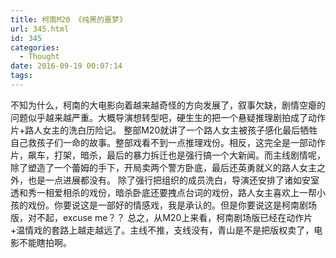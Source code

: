 ```yaml
---
title: 柯南M20 《纯黑的噩梦》
url: 345.html
id: 345
categories:
  - Thought
date: 2016-09-19 00:07:14
tags:
---
```


不知为什么，柯南的大电影向着越来越奇怪的方向发展了，叙事欠缺，剧情空瘪的问题似乎越来越严重。大概导演想转型吧，硬生生的把一个悬疑推理剧拍成了动作片+路人女主的洗白历险记。 整部M20就讲了一个路人女主被孩子感化最后牺牲自己救孩子们一命的故事。整部戏看不到一点推理戏份。相反，这完全是一部动作片，飙车，打架，暗杀，最后的暴力拆迁也是强行搞一个大新闻。而主线剧情呢，除了塑造了一个蕾姆的手下，开局卖两个警方卧底，最后还英勇就义的路人女主之外，也是一点进展都没有。 除了强行把组织的成员洗白，导演还安排了诸如安室透和秀一相爱相杀的戏份，暗杀卧底还要拽点台词的戏份，路人女主喜欢上一帮小孩的戏份。你要说这是一部好的情感戏，我是承认的。但是你要说这是柯南剧场版，对不起，excuse me？？ 总之，从M20上来看，柯南剧场版已经在动作片+温情戏的套路上越走越远了。主线不推，支线没有，青山是不是把版权卖了，电影不能瞎拍啊。